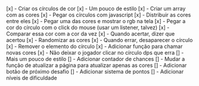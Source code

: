 [x] - Criar os círculos de cor
[x] - Um pouco de estilo
[x] - Criar um array com as cores
[x] - Pegar os círculos com javascript
[x] - Distribuir as cores entre eles
[x] - Pegar uma das cores e mostrar o rgb na tela
[x] - Pegar a cor do círculo com o click do mouse (usar um listener, talvez)
[x] - Comparar essa cor com a cor da vez
[x] - Quando acertar, dizer que acertou
[x] - Randomizar as cores
[x] - Quando errar, desaparecer o círculo
[x] - Remover o elemento do círculo
[x] - Adicionar função para chamar novas cores
[x] - Não deixar o jogador clicar no círculo dps que erra
[] - Mais um pouco de estilo
[] - Adicionar contador de chances
[] - Mudar a função de atualizar a página para atualizar apenas as cores
[] - Adicionar botão de próximo desafio
[] - Adicionar sistema de pontos
[] - Adicionar níveis de dificuldade

